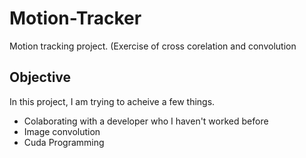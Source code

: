 # Motion-Tracker
Motion tracking project. (Exercise of cross corelation and convolution


## Objective  
In this project, I am trying to acheive a few things.
- Colaborating with a developer who I haven't worked before
- Image convolution
- Cuda Programming